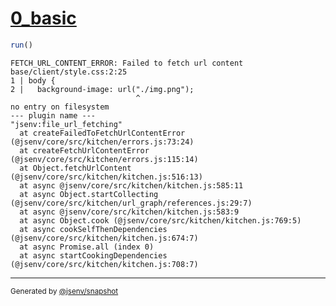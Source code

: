 # [0_basic](../../css_background_url_not_found_build.test.mjs#L22)

```js
run()
```

```console
FETCH_URL_CONTENT_ERROR: Failed to fetch url content
base/client/style.css:2:25
1 | body {
2 |   background-image: url("./img.png");
                            ^
no entry on filesystem
--- plugin name ---
"jsenv:file_url_fetching"
  at createFailedToFetchUrlContentError (@jsenv/core/src/kitchen/errors.js:73:24)
  at createFetchUrlContentError (@jsenv/core/src/kitchen/errors.js:115:14)
  at Object.fetchUrlContent (@jsenv/core/src/kitchen/kitchen.js:516:13)
  at async @jsenv/core/src/kitchen/kitchen.js:585:11
  at async Object.startCollecting (@jsenv/core/src/kitchen/url_graph/references.js:29:7)
  at async @jsenv/core/src/kitchen/kitchen.js:583:9
  at async Object.cook (@jsenv/core/src/kitchen/kitchen.js:769:5)
  at async cookSelfThenDependencies (@jsenv/core/src/kitchen/kitchen.js:674:7)
  at async Promise.all (index 0)
  at async startCookingDependencies (@jsenv/core/src/kitchen/kitchen.js:708:7)
```

---

<sub>
  Generated by <a href="https://github.com/jsenv/core/tree/main/packages/tooling/snapshot">@jsenv/snapshot</a>
</sub>
